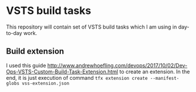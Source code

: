 # VSTS build tasks

This repository will contain set of VSTS build tasks which I am using in day-to-day work.

## Build extension

I used this guide http://www.andrewhoefling.com/devops/2017/10/02/Dev-Ops-VSTS-Custom-Build-Task-Extension.html to create an extension.
In the end, it is just execution of command ```tfx extension create --manifest-globs vss-extension.json```